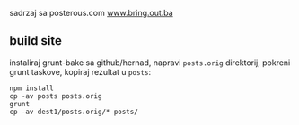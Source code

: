 sadrzaj sa posterous.com www.bring.out.ba


## build site


instaliraj grunt-bake sa github/hernad, napravi `posts.orig` direktorij, pokreni grunt taskove, kopiraj rezultat u `posts`:

    npm install
    cp -av posts posts.orig
    grunt
    cp -av dest1/posts.orig/* posts/


